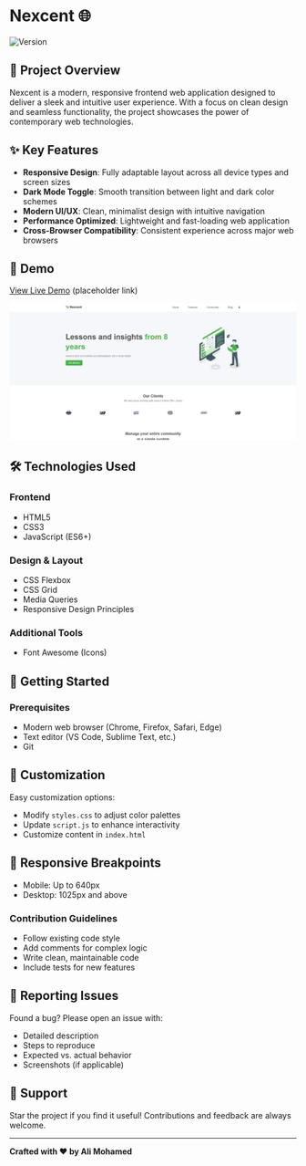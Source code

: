 # Nexcent 🌐

![Version](https://img.shields.io/badge/version-1.0.0-blue.svg)

## 📝 Project Overview

Nexcent is a modern, responsive frontend web application designed to deliver a sleek and intuitive user experience. With a focus on clean design and seamless functionality, the project showcases the power of contemporary web technologies.

## ✨ Key Features

- **Responsive Design**: Fully adaptable layout across all device types and screen sizes
- **Dark Mode Toggle**: Smooth transition between light and dark color schemes
- **Modern UI/UX**: Clean, minimalist design with intuitive navigation
- **Performance Optimized**: Lightweight and fast-loading web application
- **Cross-Browser Compatibility**: Consistent experience across major web browsers

## 🚀 Demo

[View Live Demo](https://alimohaamed.github.io/Nexcent/) (placeholder link)

![Form Validation Demo](./images/demo-screenshot.png)

## 🛠 Technologies Used

### Frontend
- HTML5
- CSS3
- JavaScript (ES6+)

### Design & Layout
- CSS Flexbox
- CSS Grid
- Media Queries
- Responsive Design Principles

### Additional Tools
- Font Awesome (Icons)

## 🚀 Getting Started

### Prerequisites
- Modern web browser (Chrome, Firefox, Safari, Edge)
- Text editor (VS Code, Sublime Text, etc.)
- Git


## 🔧 Customization

Easy customization options:
- Modify `styles.css` to adjust color palettes
- Update `script.js` to enhance interactivity
- Customize content in `index.html`

## 📱 Responsive Breakpoints

- Mobile: Up to 640px
- Desktop: 1025px and above


### Contribution Guidelines
- Follow existing code style
- Add comments for complex logic
- Write clean, maintainable code
- Include tests for new features

## 🐛 Reporting Issues

Found a bug? Please open an issue with:
- Detailed description
- Steps to reproduce
- Expected vs. actual behavior
- Screenshots (if applicable)


## 🌟 Support

Star the project if you find it useful! Contributions and feedback are always welcome.

---

**Crafted with ❤️ by Ali Mohamed**